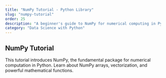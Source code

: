 ```yaml
---
title: "NumPy Tutorial - Python Library"
slug: "numpy-tutorial"
order: 25
description: "A beginner's guide to NumPy for numerical computing in Python."
category: "Data Science with Python"
---
```


## NumPy Tutorial

This tutorial introduces NumPy, the fundamental package for numerical computation in Python. Learn about NumPy arrays, vectorization, and powerful mathematical functions.
